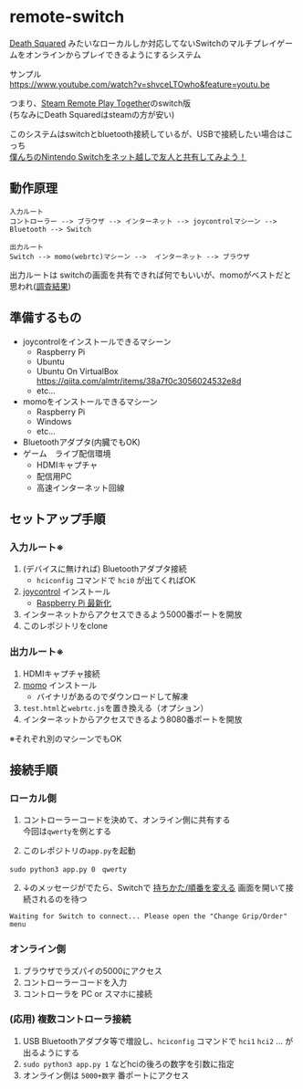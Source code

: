 # remote-switch

[Death Squared](https://ec.nintendo.com/JP/ja/titles/70010000002104) 
みたいなローカルしか対応してないSwitchのマルチプレイゲームをオンラインからプレイできるようにするシステム

サンプル<br>
https://www.youtube.com/watch?v=shvceLTOwho&feature=youtu.be

つまり、[Steam Remote Play Together](https://store.steampowered.com/remoteplay_together?l=japanese)のswitch版
<br>(ちなみにDeath Squaredはsteamの方が安い)

このシステムはswitchとbluetooth接続しているが、USBで接続したい場合はこっち<br>
[僕んちのNintendo Switchをネット越しで友人と共有してみよう！](https://note.com/neqlol/n/n7fa3f4dc2dca)


## 動作原理

```                                                                         
入力ルート
コントローラー --> ブラウザ --> インターネット --> joycontrolマシーン --> Bluetooth --> Switch

出力ルート
Switch --> momo(webrtc)マシーン -->  インターネット --> ブラウザ
```

出力ルートは switchの画面を共有できれば何でもいいが、momoがベストだと思われ([調査結果](real-time-streaming.md))

## 準備するもの

* joycontrolをインストールできるマシーン
  * Raspberry Pi
  * Ubuntu 
  * Ubuntu On VirtualBox  https://qiita.com/almtr/items/38a7f0c3056024532e8d
  * etc...
* momoをインストールできるマシーン
  * Raspberry Pi
  * Windows
  * etc...
* Bluetoothアダプタ(内臓でもOK) 
* ゲーム　ライブ配信環境
  * HDMIキャプチャ
  * 配信用PC
  * 高速インターネット回線

## セットアップ手順

### 入力ルート※
1. (デバイスに無ければ) Bluetoothアダプタ接続
    * `hciconfig` コマンドで `hci0` が出てくればOK
1. [joycontrol](https://github.com/mart1nro/joycontrol) インストール
    * [Raspberry Pi 最新化](https://search.yahoo.co.jp/search?p=raspberry+pi+%E3%82%BB%E3%83%83%E3%83%88%E3%82%A2%E3%83%83%E3%83%97)
1. インターネットからアクセスできるよう5000番ポートを開放
1. このレポジトリをclone

### 出力ルート※ 
1. HDMIキャプチャ接続
1. [momo](https://github.com/shiguredo/momo) インストール
    * バイナリがあるのでダウンロードして解凍
1. `test.html`と`webrtc.js`を置き換える（オプション）
1. インターネットからアクセスできるよう8080番ポートを開放

※それぞれ別のマシーンでもOK

## 接続手順

### ローカル側

1. コントローラーコードを決めて、オンライン側に共有する<br>今回は`qwerty`を例とする

1. このレポジトリの`app.py`を起動
```
sudo python3 app.py 0　qwerty
```

2. ↓のメッセージがでたら、Switchで [持ちかた/順番を変える](https://www.nintendo.co.jp/support/switch/controller/index.html) 画面を開いて接続されるのを待つ
```
Waiting for Switch to connect... Please open the "Change Grip/Order" menu
```

### オンライン側

1. ブラウザでラズパイの5000にアクセス
1. コントローラーコードを入力
1. コントローラを PC or スマホに接続


### (応用) 複数コントローラ接続

1. USB Bluetoothアダプタ等で増設し、`hciconfig` コマンドで `hci1` `hci2` ... が出るようにする
2. `sudo python3 app.py 1` などhciの後ろの数字を引数に指定
3. オンライン側は `5000+数字` 番ポートにアクセス
